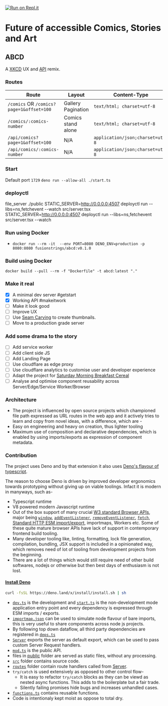 [![Run on Repl.it](https://repl.it/badge/github/fusionstrings/chitrkatha)](https://repl.it/github/fusionstrings/chitrkatha)

# Future of accessible Comics, Stories and Art

## ABCD

A [XKCD](https://xkcd.com/) UX and [API](https://xkcd.com/json.html) remix.

### Routes

| Route                              | Layout             | Content-Type                     |
| ---------------------------------- | ------------------ | -------------------------------- |
| `/comics` OR `/comics?page=1&offset=100` | Gallery Pagination | `text/html; charset=utf-8`       |
| `/comics/:comics-number`           | Comics stand alone | `text/html; charset=utf-8`       |
| `/api/comics?page=1&offset=100`    | N/A                | `application/json;charset=utf-8` |
| `/api/comics/:comics-number`       | N/A                | `application/json;charset=utf-8` |

### Start
Default port `1729`
`deno run --allow-all ./start.ts`

### deployctl
file_server ./public
STATIC_SERVER=http://0.0.0.0:4507 deployctl run --libs=ns,fetchevent --watch src/server.tsx
STATIC_SERVER=http://0.0.0.0:4507 deployctl run --libs=ns,fetchevent src/server.tsx --watch 
### Run using Docker
- `docker run --rm -it  --env PORT=8080 DENO_ENV=production -p 8080:8080 fusionstrings/abcd:v0.1.0`

### Build using Docker

`docker build --pull --rm -f "Dockerfile" -t abcd:latest "."`

### Make it real
- [x] A minimal dev server #getstart
- [x] Working API #makeitwork
- [ ] Make it look good
- [ ] Improve UX
- [ ] Use [Seam Carving](https://crates.delbertbeta.cc/crates/seamcarving) to create thumbnails.
- [ ] Move to a production grade server

### Add some drama to the story
- [ ] Add service worker
- [ ] Add client side JS
- [ ] Add Landing Page
- [ ] Use cloudflare as edge proxy
- [ ] Use cloudflare analytics to customise user and developer experience
- [ ] Adapt the project for [Saturday Morning Breakfast Cereal](https://www.smbc-comics.com/)
- [ ] Analyse and optimise component reusability across Server/Edge/Service Worker/Browser

### Architecture
- The project is influenced by open source projects which championed file path expressed as URL routes in the web app and it actively tries to learn and copy from novel ideas, with a difference, which are -
- Easy on engineering and heavy on creation, thus lighter tooling
- Maximum use of composition and declarative dependencies, which is enabled by using imports/exports as expression of component metadata.

### Contribution

The project uses Deno and by that extension it also uses [Deno's flavour of typescript](https://deno.land/manual@v1.4.4/getting_started/typescript).

The reason to choose Deno is driven by improved developer ergonomics towards prototyping without giving up on viable toolings. Infact it is modern in manyways, such as-
- Typescript runtime
- V8 powered modern Javascript runtime
- Out of the box support of many crucial [W3 standard Browser APIs](https://doc.deno.land/https/github.com/denoland/deno/releases/latest/download/lib.deno.d.ts), major being [`window`](https://doc.deno.land/https/github.com/denoland/deno/releases/latest/download/lib.deno.d.ts#window), [`addEventListener`](https://doc.deno.land/https/github.com/denoland/deno/releases/latest/download/lib.deno.d.ts#addEventListener), [`removeEventListener`](https://doc.deno.land/https/github.com/denoland/deno/releases/latest/download/lib.deno.d.ts#removeEventListener), [`fetch`](https://doc.deno.land/https/github.com/denoland/deno/releases/latest/download/lib.deno.d.ts#fetch), [Standard HTTP ESM import/export](https://deno.land/manual/examples/import_export), importmaps, Workers etc. Some of these quite mature browser APIs have lack of support in contemporary frontend build tooling.
- Many developer tooling like, linting, formatting, lock file generation, compilation, bundling, JSX support is included in a opinionated way, which removes need of lot of tooling from development projects from the beginning.
- There are a lot of things which would still require need of other build softwares, nodejs or otherwise but then best days of enthusiasm is not lost.

#### [Install Deno](https://deno.land/#installation)

```sh
curl -fsSL https://deno.land/x/install/install.sh | sh
```

- [`dev.ts`](dev.ts) is the development and [`start.ts`](start.ts) is the non-development mode application entry point and every dependency is expressed through ESM imports / exports.
- [`importmap.json`](importmap.json) can be used to simulate node flavour of bare imports, this is very useful to share components across node js projects.
- By following top down dataflow, all third party dependencies are registered in [`deps.ts`](deps.ts)
- [`Server`](src/server.ts) exports the server as default export, which can be used to pass custom Server Request handlers.
- [`mod.ts`](mod.ts) is the public API.
- files in [public](public) folder are served as static files, without any processing.
- [`src`](src) folder contains source code.
- [`routes`](routes) folder contain route handlers called from [Server](src/server.ts).
- `try/catch` is used extensively as opposed to other control flow-
	- It is easy to refactor `try/catch` blocks as they can be viewd as nested async functions. This adds to the boilerplate but a fair trade.
	- Silently failing promises hide bugs and increases unhandled cases. 
- [`functions.ts`](src/functions.ts) contains reusable functions.
- Code is intentionaly kept moist as oppose to total dry.